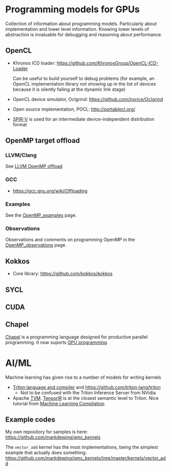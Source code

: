 # Programming models for GPUs

Collection of information about programming models.  Particularly about implementation and lower level information.
Knowing lower levels of abstraction is invaluable for debugging and reasoning about performance.

## OpenCL

* Khronos ICD loader: https://github.com/KhronosGroup/OpenCL-ICD-Loader

   Can be useful to build yourself to debug problems (for example, an OpenCL implementation library not showing up in the list of devices because it is silently failing at the dynamic link stage)
   
* OpenCL device simulator, Oclgrind: https://github.com/jrprice/Oclgrind
* Open source implementation, POCL: http://portablecl.org/
* [SPIR-V](SPIRV.md) is used for an intermediate device-independent distribution format

## OpenMP target offload

### LLVM/Clang
See [LLVM OpenMP offload](LLVM_Openmp_offload.md)

### GCC
* https://gcc.gnu.org/wiki/Offloading

### Examples
See the [OpenMP_examples](OpenMP_examples.md) page.

### Observations
Observations and comments on programming OpenMP in the [OpenMP_observations](OpenMP_observations.md) page.


## Kokkos
* Core library: https://github.com/kokkos/kokkos

## SYCL

## CUDA

## Chapel
[Chapel](https://chapel-lang.org/) is a programming language designed for productive parallel programming.  It now suports [GPU programming](https://chapel-lang.org/docs/technotes/gpu.html).

# AI/ML
Machine learning has given rise to a number of models for writing kernels
* [Triton language and compiler](https://triton-lang.org/main/index.html) and https://github.com/triton-lang/triton
  *   Not to be confused with the Triton Inference Server from NVidia
* Apache [TVM](https://tvm.apache.org/).  [TensorIR](https://tvm.apache.org/docs/tutorial/tensor_ir_blitz_course.html) is at the closest semantic level to Triton.  Nice tutorial from [Machine Learning Compliation](https://mlc.ai/chapter_introduction/index.html)

## Example codes
My own repository for samples is here: https://github.com/markdewing/qmc_kernels

The `vector_add` kernel has the most implementations, being the simplest example that actually does something: https://github.com/markdewing/qmc_kernels/tree/master/kernels/vector_add


